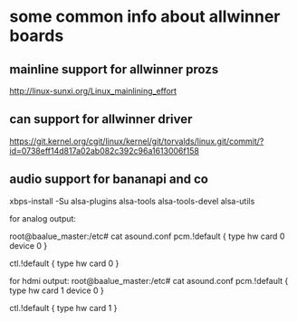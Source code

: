 some common info about allwinner boards
=======================================


mainline support for allwinner prozs
------------------------------------

http://linux-sunxi.org/Linux_mainlining_effort


can support for allwinner driver
--------------------------------

https://git.kernel.org/cgit/linux/kernel/git/torvalds/linux.git/commit/?id=0738eff14d817a02ab082c392c96a1613006f158



audio support for bananapi and co
---------------------------------

xbps-install -Su alsa-plugins alsa-tools alsa-tools-devel alsa-utils

for analog output:

root@baalue_master:/etc# cat asound.conf
pcm.!default {
        type hw
        card 0
        device 0
}

ctl.!default {
        type hw
	card 0
}


for hdmi output:
root@baalue_master:/etc# cat asound.conf
pcm.!default {
        type hw
	card 1
	device 0
}

ctl.!default {
        type hw
        card 1
}
